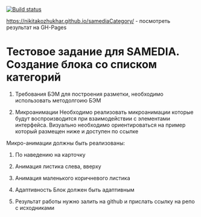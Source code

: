 [![Build status](https://ci.appveyor.com/api/projects/status/4o92rx83d0055lq4?svg=true)](https://ci.appveyor.com/project/nikitakozhukhar/samediacategory)

https://nikitakozhukhar.github.io/samediaCategory/ - посмотреть результат на GH-Pages

# Тестовое задание для SAMEDIA. Создание блока со списком категорий

1. Требования БЭМ
для построения разметки, необходимо использовать методолгоию БЭМ

2. Микроанимации
Необходимо реализовать микроанимации которые будут воспроизводится при взаимодействии с элементами интерфейса. Визуально необходимо ориентироваться на пример который размещен ниже и доступен по ссылке

Микро-анимации должны быть реализованы:

1. По наведению на карточку
2. Анимация листика слева, вверху
3. Анимация маленького коричневого листика

3. Адаптивность
Блок должен быть адаптивным

4. Результат работы нужно залить на github и прислать ссылку на репо с исходниками